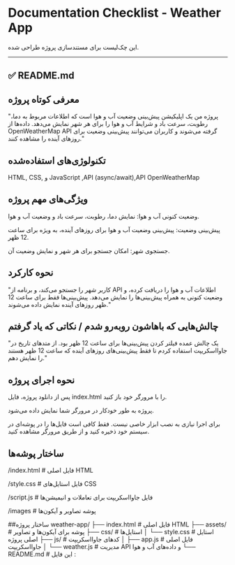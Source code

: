 # Documentation Checklist - Weather App

این چک‌لیست برای مستندسازی پروژه‌ طراحی شده.

---

## ✅ README.md

## معرفی کوتاه پروژه

"پروژه من یک اپلیکیشن پیش‌بینی وضعیت آب و هوا است که اطلاعات مربوط به دما، رطوبت، سرعت باد و شرایط آب و هوا را برای هر شهر نمایش می‌دهد. داده‌ها از OpenWeatherMap API گرفته می‌شوند و کاربران می‌توانند پیش‌بینی وضعیت برای روزهای آینده را مشاهده کنند."

## تکنولوژی‌های استفاده‌شده


HTML, CSS, و JavaScript ,API (async/await),API OpenWeatherMap


## ویژگی‌های مهم پروژه

وضعیت کنونی آب و هوا: نمایش دما، رطوبت، سرعت باد و وضعیت آب و هوا.

پیش‌بینی وضعیت: پیش‌بینی وضعیت آب و هوا برای روزهای آینده، به ویژه برای ساعت 12 ظهر.

جستجوی شهر: امکان جستجو برای هر شهر و نمایش وضعیت آن.

## نحوه کارکرد
"کاربر شهر را جستجو می‌کند، و برنامه از API اطلاعات آب و هوا را دریافت کرده، و وضعیت کنونی به همراه پیش‌بینی‌ها را نمایش می‌دهد. پیش‌بینی‌ها فقط برای ساعت 12 ظهر روزهای آینده نمایش داده می‌شوند."
## چالش‌هایی که باهاشون روبه‌رو شدم / نکاتی که یاد گرفتم

"یک چالش عمده فیلتر کردن پیش‌بینی‌ها برای ساعت 12 ظهر بود. از متدهای تاریخ در جاوااسکریپت استفاده کردم تا فقط پیش‌بینی‌های روزهای آینده که ساعت 12 ظهر هستند را نمایش دهم."


## نحوه اجرای پروژه

پس از دانلود پروژه، فایل index.html را با مرورگر خود باز کنید.

پروژه به طور خودکار در مرورگر شما نمایش داده می‌شود.

برای اجرا نیازی به نصب ابزار خاصی نیست. فقط کافی است فایل‌ها را در پوشه‌ای در سیستم خود ذخیره کنید و از طریق مرورگر مشاهده کنید.

## ساختار پوشه‌ها


/index.html # فایل اصلی HTML

/style.css # فایل استایل‌های CSS

/script.js # فایل جاوااسکریپت برای تعاملات و انیمیشن‌ها

/images # پوشه تصاویر و آیکون‌ها


##ساختار پروژه
weather-app/
├── index.html           # فایل اصلی HTML
├── assets/              # پوشه برای آیکون‌ها و تصاویر
├── css/                 # استایل‌ها
│   └── style.css        # استایل اصلی پروژه
├── js/                  # کدهای جاوااسکریپت
│   ├── app.js           # فایل اصلی جاوااسکریپت
│   └── weather.js       # مدیریت API و داده‌های آب و هوا
└── README.md            # این فایل :


<!-- ## [ ] لینک دموی پروژه (اگه داری، مثلاً GitHub Pages یا Netlify)

- [ ] نوع لایسنس (مثل MIT, GPL)

---

## ✅ کامنت‌گذاری داخل کد

- [ ] توضیح فانکشن‌ها و بخش‌های کلیدی در JS
- [ ] کامنت برای انیمیشن‌ها یا بخش‌های خاص در CSS
- [ ] حذف کدهای اضافی یا بلااستفاده
- [ ] مرتب بودن کد (indentation، spacing، و ...)


---

## ✅ فایل‌های کمکی (اختیاری ولی حرفه‌ای)

- [ ] LICENSE
- [ ] TODO.md
- [ ] CHANGELOG.md -->
